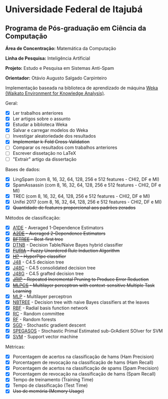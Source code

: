 # Universidade Federal de Itajubá
## Programa de Pós-graduação em Ciência da Computação

**Área de Concentração:** Matemática da Computação

**Linha de Pesquisa:** Inteligência Artificial

**Projeto:** Estudo e Pesquisa em Sistemas Anti-Spam

**Orientador:** Otávio Augusto Salgado Carpinteiro

Implementação baseada na biblioteca de aprendizado de máquina [Weka (Waikato Environment for Knowledge Analysis)](http://www.cs.waikato.ac.nz/ml/weka/).

Geral:
- [x] Ler trabalhos anteriores
- [x] Ler artigos sobre o assunto
- [x] Estudar a biblioteca Weka
- [x] Salvar e carregar modelos do Weka
- [ ] Investigar aleatoriedade dos resultados
- [x] ~~Implementar k-Fold Cross-Validation~~
- [ ] Comparar os resultados com trabalhos anteriores
- [ ] Escrever dissetação no LaTeX
- [ ] "Extrair" artigo da dissertação

Bases de dados:
- [x] LingSpam (com 8, 16, 32, 64, 128, 256 e 512 features - CHI2, DF e MI)
- [x] SpamAssassin (com 8, 16, 32, 64, 128, 256 e 512 features - CHI2, DF e MI)
- [x] TREC (com 8, 16, 32, 64, 128, 256 e 512 features - CHI2, DF e MI)
- [x] Unifei 2017 (com 8, 16, 32, 64, 128, 256 e 512 features - CHI2, DF e MI)
- [x] ~~Quantidade de features proporcional aos padrões zerados~~

Métodos de classificação:
- [x] [A1DE](http://weka.sourceforge.net/packageMetaData/AnDE/index.html) - Averaged 1-Dependence Estimators
- [x] ~~[A2DE](http://weka.sourceforge.net/packageMetaData/AnDE/index.html) - Averaged 2-Dependence Estimators~~
- [x] ~~[BFTREE](http://weka.sourceforge.net/doc.packages/bestFirstTree/weka/classifiers/trees/BFTree.html) - Best-first tree~~
- [x] [DTNB](http://weka.sourceforge.net/doc.stable/weka/classifiers/rules/DTNB.html) - Decision Table/Naive Bayes hybrid classifier
- [x] ~~[FURIA](http://weka.sourceforge.net/packageMetaData/fuzzyUnorderedRuleInduction/index.html) - Fuzzy Unordered Rule Induction Algorithm~~
- [x] ~~[HP](http://weka.sourceforge.net/doc.packages/hyperPipes/weka/classifiers/misc/HyperPipes.html) - HyperPipe classifier~~
- [x] [J48](http://weka.sourceforge.net/doc.dev/weka/classifiers/trees/J48.html) - C4.5 decision tree
- [x] [J48C](http://weka.sourceforge.net/packageMetaData/J48Consolidated/index.html) - C4.5 consolidated decision tree
- [x] [J48G](http://weka.sourceforge.net/doc.packages/J48graft/weka/classifiers/trees/J48graft.html) - C4.5 grafted decision tree
- [x] ~~[JRIP](http://weka.sourceforge.net/doc.stable/weka/classifiers/rules/JRip.html) - Repeated Incremental Pruning to Produce Error Reduction~~
- [x] ~~[MLPCS](http://weka.sourceforge.net/doc.packages/multilayerPerceptronCS/weka/classifiers/functions/MultilayerPerceptronCS.html) - Multilayer perceptron with context-sensitive Multiple Task Learning~~
- [x] [MLP](http://weka.sourceforge.net/doc.dev/weka/classifiers/functions/MultilayerPerceptron.html) - Multilayer perceptron
- [x] [NBTREE](http://weka.sourceforge.net/doc.stable/weka/classifiers/trees/NBTree.html) - Decision tree with naive Bayes classifiers at the leaves
- [x] [RBF](http://weka.sourceforge.net/doc.packages/RBFNetwork/weka/classifiers/functions/RBFClassifier.html) - Radial basis function network
- [x] [RC](http://weka.sourceforge.net/doc.dev/weka/classifiers/meta/RandomCommittee.html) - Random committee
- [x] [RF](http://weka.sourceforge.net/doc.dev/weka/classifiers/trees/RandomForest.html) - Random forests
- [x] [SGD](http://weka.sourceforge.net/doc.dev/weka/classifiers/functions/SGD.html) - Stochastic gradient descent
- [x] [SPEGASOS](http://weka.sourceforge.net/doc.stable/weka/classifiers/functions/SPegasos.html) - Stochastic Primal Estimated sub-GrAdient SOlver for SVM
- [x] [SVM](http://weka.sourceforge.net/doc.stable/weka/classifiers/functions/LibSVM.html) - Support vector machine

Métricas:
- [x] Porcentagem de acertos na classificação de hams (Ham Precision)
- [x] Porcentagem de revocação na classificação de hams (Ham Recall)
- [x] Porcentagem de acertos na classificação de spams (Spam Precision)
- [x] Porcentagem de revocação na classificação de hams (Spam Recall)
- [x] Tempo de treinamento (Training Time)
- [x] Tempo de classificação (Test Time)
- [x] ~~Uso de memória (Memory Usage)~~
